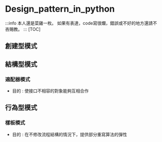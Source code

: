 # Design_pattern_in_python
:::info
本人還是菜雞一枚。
如果有表達，code寫很爛，錯誤或不好的地方還請不吝賜教。
:::
[TOC]
## 創建型模式
## 結構型模式
### 適配器模式
- 目的 : 使接口不相容的對象能夠互相合作
## 行為型模式
### 樣板模式
- 目的 : 在不修改流程結構的情況下，提供部分重寫算法的彈性

